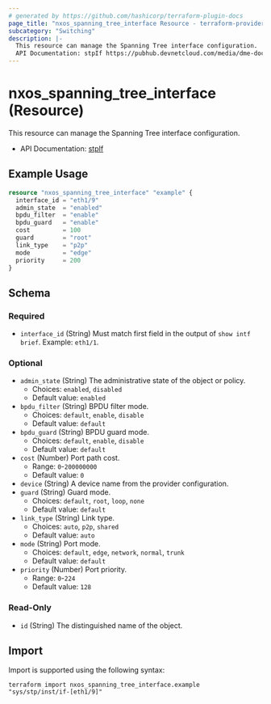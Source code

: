 ```yaml
---
# generated by https://github.com/hashicorp/terraform-plugin-docs
page_title: "nxos_spanning_tree_interface Resource - terraform-provider-nxos"
subcategory: "Switching"
description: |-
  This resource can manage the Spanning Tree interface configuration.
  API Documentation: stpIf https://pubhub.devnetcloud.com/media/dme-docs-10-2-2/docs/Discovery%20Protocols/stp:If/
---
```


# nxos_spanning_tree_interface (Resource)

This resource can manage the Spanning Tree interface configuration.

- API Documentation: [stpIf](https://pubhub.devnetcloud.com/media/dme-docs-10-2-2/docs/Discovery%20Protocols/stp:If/)

## Example Usage

```terraform
resource "nxos_spanning_tree_interface" "example" {
  interface_id = "eth1/9"
  admin_state  = "enabled"
  bpdu_filter  = "enable"
  bpdu_guard   = "enable"
  cost         = 100
  guard        = "root"
  link_type    = "p2p"
  mode         = "edge"
  priority     = 200
}
```

<!-- schema generated by tfplugindocs -->
## Schema

### Required

- `interface_id` (String) Must match first field in the output of `show intf brief`. Example: `eth1/1`.

### Optional

- `admin_state` (String) The administrative state of the object or policy.
  - Choices: `enabled`, `disabled`
  - Default value: `enabled`
- `bpdu_filter` (String) BPDU filter mode.
  - Choices: `default`, `enable`, `disable`
  - Default value: `default`
- `bpdu_guard` (String) BPDU guard mode.
  - Choices: `default`, `enable`, `disable`
  - Default value: `default`
- `cost` (Number) Port path cost.
  - Range: `0`-`200000000`
  - Default value: `0`
- `device` (String) A device name from the provider configuration.
- `guard` (String) Guard mode.
  - Choices: `default`, `root`, `loop`, `none`
  - Default value: `default`
- `link_type` (String) Link type.
  - Choices: `auto`, `p2p`, `shared`
  - Default value: `auto`
- `mode` (String) Port mode.
  - Choices: `default`, `edge`, `network`, `normal`, `trunk`
  - Default value: `default`
- `priority` (Number) Port priority.
  - Range: `0`-`224`
  - Default value: `128`

### Read-Only

- `id` (String) The distinguished name of the object.

## Import

Import is supported using the following syntax:

```shell
terraform import nxos_spanning_tree_interface.example "sys/stp/inst/if-[eth1/9]"
```
